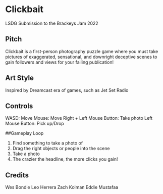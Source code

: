 # Clickbait
LSDG Submission to the Brackeys Jam 2022


## Pitch
Clickbait is a first-person photography puzzle game where you must take pictures of exaggerated, sensational, and downright deceptive scenes to gain followers and views for your failing publication! 

## Art Style

Inspired by Dreamcast era of games, such as Jet Set Radio


## Controls
WASD: Move
Mouse: Move
Right + Left Mouse Button: Take photo
Left Mouse Button: Pick up/Drop


##Gameplay Loop

1. Find something to take a photo of
2. Drag the right objects or people into the scene
3. Take a photo
4. The crazier the headline, the more clicks you gain!

## Credits

Wes Bondie
Leo Herrera
Zach Kolman
Eddie Mustafaa

